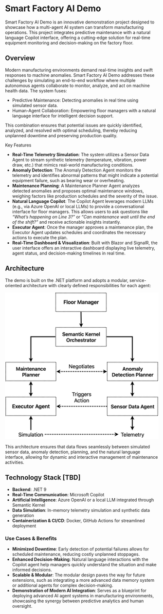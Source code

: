 # Smart Factory AI Demo

Smart Factory AI Demo is an innovative demonstration project designed to showcase how a multi-agent AI system can transform manufacturing operations. This project integrates predictive maintenance with a natural language Copilot interface, offering a cutting-edge solution for real-time equipment monitoring and decision-making on the factory floor.

## Overview

Modern manufacturing environments demand real-time insights and swift responses to machine anomalies. Smart Factory AI Demo addresses these challenges by simulating an end-to-end workflow where multiple autonomous agents collaborate to monitor, analyze, and act on machine health data. The system fuses:
- Predictive Maintenance: Detecting anomalies in real time using simulated sensor data.
- Human-Agent Collaboration: Empowering floor managers with a natural language interface for intelligent decision support.

This combination ensures that potential issues are quickly identified, analyzed, and resolved with optimal scheduling, thereby reducing unplanned downtime and preserving production quality.

Key Features
- **Real-Time Telemetry Simulation**: The system utilizes a Sensor Data Agent to stream synthetic telemetry (temperature, vibration, power draw, etc.) that mimics real-world manufacturing conditions.
- **Anomaly Detection**: The Anomaly Detection Agent monitors the telemetry and identifies abnormal patterns that might indicate a potential equipment failure, such as bearing wear or overheating.
- **Maintenance Planning**: A Maintenance Planner Agent analyzes detected anomalies and proposes optimal maintenance windows, weighing factors like production schedules and the severity of the issue.
- **Natural Language Copilot**: The Copilot Agent leverages modern LLMs (e.g., via Azure OpenAI or local LLMs) to provide a conversational interface for floor managers. This allows users to ask questions like *“What’s happening on Line 3?”* or *“Can maintenance wait until the end of the shift?”* and receive actionable insights instantly.
- **Executor Agent**:
Once the manager approves a maintenance plan, the Executor Agent updates schedules and coordinates the necessary actions to execute the plan.
- **Real-Time Dashboard & Visualization**: Built with Blazor and SignalR, the user interface offers an interactive dashboard displaying live telemetry, agent status, and decision-making timelines in real time.

## Architecture

The demo is built on the .NET platform and adopts a modular, service-oriented architecture with clearly defined responsibilities for each agent:

![alt text](docs/hld/image.png)

This architecture ensures that data flows seamlessly between simulated sensor data, anomaly detection, planning, and the natural language interface, allowing for dynamic and interactive management of maintenance activities.

## Technology Stack [TBD]
- **Backend**: .NET 9
- **Real-Time Communication**: Microsoft Copilot
- **Artificial Intelligence**: Azure OpenAI or a local LLM integrated through Semantic Kernel
- **Data Simulation**: In-memory telemetry simulation and synthetic data generation 
- **Containerization & CI/CD**: Docker, GitHub Actions for streamlined deployment

### Use Cases & Benefits
- **Minimized Downtime**: Early detection of potential failures allows for scheduled maintenance, reducing costly unplanned stoppages.
- **Enhanced Decision-Making**: Natural language interactions with the Copilot agent help managers quickly understand the situation and make informed decisions.
- **Scalable & Modular**: The modular design paves the way for future extensions, such as integrating a more advanced data memory system or additional agents for complex decision-making.
- **Demonstration of Modern AI Integration**: Serves as a blueprint for deploying advanced AI agent systems in manufacturing environments, showcasing the synergy between predictive analytics and human oversight.